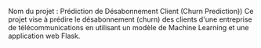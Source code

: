 Nom du projet : Prédiction de Désabonnement Client (Churn Prediction))
 Ce projet vise à prédire le désabonnement (churn) des clients d'une entreprise de télécommunications en utilisant un modèle de Machine Learning et une application web Flask.
